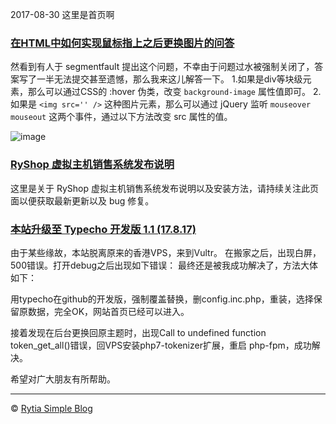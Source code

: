 2017-08-30
这里是首页啊

### [在HTML中如何实现鼠标指上之后更换图片的问答](http://127.0.0.1/hover "hover")

然看到有人于 segmentfault 提出这个问题，不幸由于问题过水被强制关闭了，答案写了一半无法提交甚至遗憾，那么我来这儿解答一下。
1.如果是div等块级元素，那么可以通过CSS的 :hover 伪类，改变 `background-image` 属性值即可。
2.如果是 `<img src='' />` 这种图片元素，那么可以通过 jQuery 监听 ``mouseover`` ``mouseout`` 这两个事件，通过以下方法改变 src 属性的值。

![image](https://ws1.sinaimg.cn/large/d3ea10bdgy1fj33uavl5sj20iw0a675u.jpg)

### [RyShop 虚拟主机销售系统发布说明](http://127.0.0.1/ryshop "RyShop-Readme")

这里是关于 RyShop 虚拟主机销售系统发布说明以及安装方法，请持续关注此页面以便获取最新更新以及 bug 修复。

### [本站升级至 Typecho 开发版 1.1 (17.8.17)](http://127.0.0.1/index)

由于某些缘故，本站脱离原来的香港VPS，来到Vultr。
在搬家之后，出现白屏，500错误。打开debug之后出现如下错误：
最终还是被我成功解决了，方法大体如下：

用typecho在github的开发版，强制覆盖替换，删config.inc.php，重装，选择保留原数据，完全OK，网站首页已经可以进入。

接着发现在后台更换回原主题时，出现Call to undefined function token_get_all()错误，回VPS安装php7-tokenizer扩展，重启 php-fpm，成功解决。

希望对广大朋友有所帮助。

---

© [Rytia Simple Blog](https://github.com/zzfly256/Markdown-to-Blog/tree/master/content)